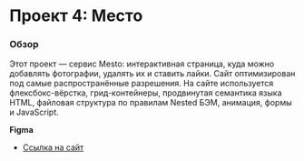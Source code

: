 # Проект 4: Место

### Обзор

Этот проект — сервис Mesto: интерактивная страница, куда можно добавлять фотографии, удалять их и ставить лайки.
Сайт оптимизирован под самые распространённые разрешения.
На сайте используется флексбокс-вёрстка, грид-контейнеры, продвинутая семантика языка HTML, файловая структура по правилам Nested БЭМ, анимация, формы и JavaScript.

**Figma**

* [Ссылка на сайт](https://ilyaternovykh.github.io/mesto/index.html)

